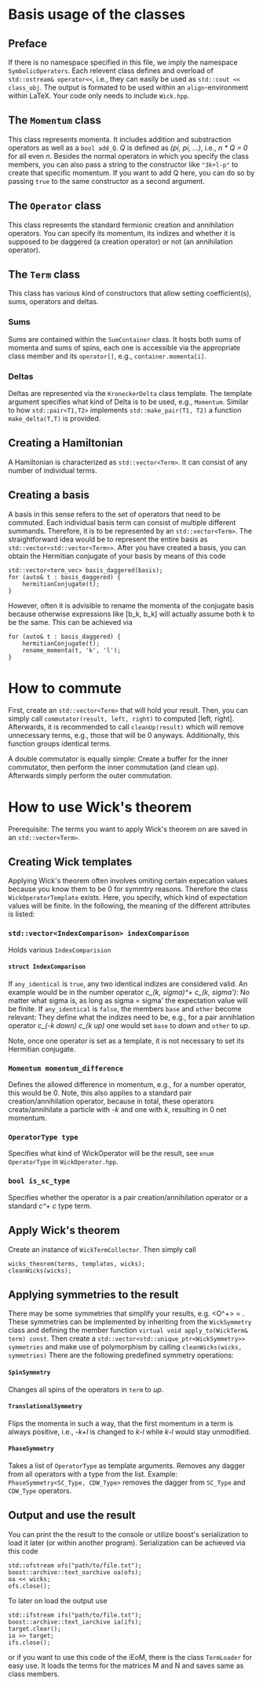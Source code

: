 # Basis usage of the classes

## Preface

If there is no namespace specified in this file, we imply the namespace ```SymbolicOperators```.
Each relevent class defines and overload of ```std::ostream& operator<<```, i.e., they can easily be used as ```std::cout << class_obj```.
The output is formated to be used within an ```align```-environment within LaTeX.
Your code only needs to include ```Wick.hpp```.

## The ```Momentum``` class
This class represents momenta. It includes addition and substraction operators as well as a ```bool add_Q```. _Q_ is defined as _(pi, pi, ...)_, i.e., _n * Q = 0_ for all even _n_.
Besides the normal operators in which you specify the class members, you can also pass a string to the constructor like ```"3k+l-p"``` to create that specific momentum. If you want to add Q here, you can do so by passing ```true``` to the same constructor as a second argument.

## The ```Operator``` class
This class represents the standard fermionic creation and annihilation operators. You can specify its momentum, its indizes and whether it is supposed to be daggered (a creation operator) or not (an annihilation operator).

## The ```Term``` class
This class has various kind of constructors that allow setting coefficient(s), sums, operators and deltas.

### Sums
Sums are contained within the ```SumContainer``` class. It hosts both sums of momenta and sums of spins, each one is accessible via the appropriate class member and its ```operator[]```, e.g., ```container.momenta[i]```.

### Deltas
Deltas are represented via the ```KroneckerDelta``` class template.
The template argument specifies what kind of Delta is to be used, e.g., ```Momentum```.
Similar to how ```std::pair<T1,T2>``` implements ```std::make_pair(T1, T2)``` a function ```make_delta(T,T)``` is provided.

## Creating a Hamiltonian

A Hamiltonian is characterized as ```std::vector<Term>```.
It can consist of any number of individual terms.

## Creating a basis
A basis in this sense refers to the set of operators that need to be commuted.
Each individual basis term can consist of multiple different summands.
Therefore, it is to be represented by an ```std::vector<Term>```. The straightforward idea would be to represent the entire basis as ```std::vector<std::vector<Term>>```.
After you have created a basis, you can obtain the Hermitian conjugate of your basis by means of this code

```
std::vector<term_vec> basis_daggered(basis);
for (auto& t : basis_daggered) {
    hermitianConjugate(t);
}
```

However, often it is advisible to rename the momenta of the conjugate basis because otherwise expressions like [b_k, b_k] will actually assume both k to be the same.
This can be achieved via

```
for (auto& t : basis_daggered) {
	hermitianConjugate(t);
	rename_momenta(t, 'k', 'l');
}
```

# How to commute

First, create an ```std::vector<Term>``` that will hold your result.
Then, you can simply call ```commutator(result, left, right)``` to computed [left, right]. Afterwards, it is recommended to call ```cleanUp(result)``` which will remove unnecessary terms, e.g., those that will be 0 anyways.
Additionally, this function groups identical terms.

A double commutator is equally simple:
Create a buffer for the inner commutator, then perform the inner commutation (and clean up). Afterwards simply perform the outer commutation.


# How to use Wick's theorem

Prerequisite: The terms you want to apply Wick's theorem on are saved in an ```std::vector<Term>```.

## Creating Wick templates

Applying Wick's theorem often involves omiting certain expecation values because you know them to be 0 for symmtry reasons. Therefore the class ```WickOperatorTemplate``` exists. Here, you specify, which kind of expectation values will be finite.
In the following, the meaning of the different attributes is listed:

### ```std::vector<IndexComparison> indexComparison```
Holds various ```IndexComparision```

#### ```struct IndexComparison``` 
If ```any_identical``` is ```true```, any two identical indizes are considered valid. An example would be in the number operator *c_(k, sigma)^+ c_(k, sigma')*: No matter what sigma is, as long as sigma = sigma' the expectation value will be finite.
If ```any_identical``` is ```false```, the members ```base``` and ```other``` become relevant: They define what the indizes need to be, e.g., for a pair annihlation operator *c_(-k down) c_(k up)* one would set ```base``` to _down_ and ```other``` to _up_.

Note, once one operator is set as a template, it is not necessary to set its Hermitian conjugate.

### ```Momentum momentum_difference```
Defines the allowed difference in momentum, e.g., for a number operator, this would be 0.
Note, this also applies to a standard pair creation/annihilation operator, because in total, these operators create/annihilate a particle with *-k* and one with *k*, resulting in 0 net momentum.

### ```OperatorType type```
Specifies what kind of WickOperator will be the result, see ```enum OperatorType``` in ```WickOperator.hpp```.

### ```bool is_sc_type```
Specifies whether the operator is a pair creation/annihilation operator or a standard *c^+ c* type term.


## Apply Wick's theorem
Create an instance of ```WickTermCollector```. Then simply call 

```
wicks_theorem(terms, templates, wicks);
cleanWicks(wicks);
```

## Applying symmetries to the result
There may be some symmetries that simplify your results, e.g. <O^+> = <O>.
These symmetries can be implemented by inheriting from the  ```WickSymmetry``` class and defining the member function ```virtual void apply_to(WickTerm& term) const```.
Then create a ```std::vector<std::unique_ptr<WickSymmetry>> symmetries``` and make use of polymorphism by calling ```cleanWicks(wicks, symmetries)```
There are the following predefined symmetry operations:

#### ```SpinSymmetry```
Changes all spins of the operators in ```term``` to _up_.

#### ```TranslationalSymmetry```
Flips the momenta in such a way, that the first momentum in a term is always positive, i.e., _-k+l_ is changed to _k-l_ while _k-l_ would stay unmodified.

#### ```PhaseSymmetry```
Takes a list of ```OperatorType``` as template arguments.
Removes any dagger from all operators with a type from the list.
Example:
```PhaseSymmetry<SC_Type, CDW_Type>``` removes the dagger from ```SC_Type``` and ```CDW_Type``` operators.

## Output and use the result

You can print the the result to the console or utilize boost's serialization to load it later (or within another program).
Serialization can be achieved via this code

```
std::ofstream ofs("path/to/file.txt");
boost::archive::text_oarchive oa(ofs);
oa << wicks;
ofs.close();
```

To later on load the output use

```
std::ifstream ifs("path/to/file.txt");
boost::archive::text_iarchive ia(ifs);
target.clear();
ia >> target;
ifs.close();
```

or if you want to use this code of the iEoM, there is the class ```TermLoader``` for easy use.
It loads the terms for the matrices M and N and saves same as class members.